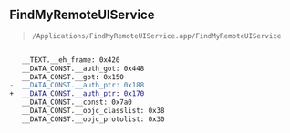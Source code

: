 ## FindMyRemoteUIService

> `/Applications/FindMyRemoteUIService.app/FindMyRemoteUIService`

```diff

   __TEXT.__eh_frame: 0x420
   __DATA_CONST.__auth_got: 0x448
   __DATA_CONST.__got: 0x150
-  __DATA_CONST.__auth_ptr: 0x188
+  __DATA_CONST.__auth_ptr: 0x170
   __DATA_CONST.__const: 0x7a0
   __DATA_CONST.__objc_classlist: 0x38
   __DATA_CONST.__objc_protolist: 0x30

```
